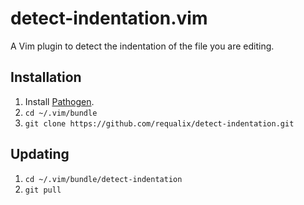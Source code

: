# detect-indentation.vim

A Vim plugin to detect the indentation of the file you are editing.

## Installation

 1. Install [Pathogen](https://github.com/tpope/vim-pathogen).
 2. `cd ~/.vim/bundle`
 3. `git clone https://github.com/requalix/detect-indentation.git`

## Updating

 1. `cd ~/.vim/bundle/detect-indentation`
 2. `git pull`
